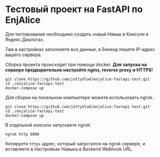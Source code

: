 # Тестовый проект на FastAPI по EnjAlice

Для тестирования необходимо создать новый Навык в Консоли в Яндекс.Диалогах. 

Там в настройках заполняете все данные, в Бекенд пишете IP-адрес вашего сервера.

Сборка проекта происходит при помощи docker. **Для запуска на сервере 
предварительно настройте nginx, reverse proxy и HTTPS!**

```
git clone https://github.com/jottyVlad/enjalice-fastapi-test.git
cd ./enjalice-fastapi-test
docker-compose up
```

Для сборки на локальном компьютере можете использовать ngrok.

```
git clone https://github.com/jottyVlad/enjalice-fastapi-test.git
cd ./enjalice-fastapi-test
docker-compose up
```

В отдельной консоли запускаете ngrok:

```
ngrok http 8000
```

Копируете ``https`` адрес, который запустился на ngrok сервере, и вставляете в Настройках Навыка в Backend Webhook URL.